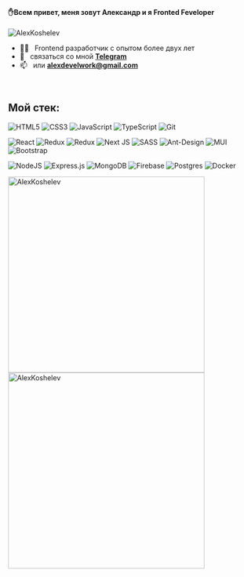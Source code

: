 # <h4 align="left">✋Всем привет, меня зовут Александр и я Fronted Feveloper</h4>

<div>
<span><img src="https://komarev.com/ghpvc/?username=AlexKoshelev&label=Profile%20views&color=0e75b6&style=flat" alt="AlexKoshelev" /></span>
</div>





- 🧑‍💻 &nbsp; Frontend разработчик с опытом более двух лет
- 💬 &nbsp; связаться со мной **[Telegram](https://t.me/AlexAlexandrow)**
- 📫 &nbsp; или **alexdevelwork@gmail.com**

<br>

<h2 align="left">Мой стек:</h2>

![HTML5](https://img.shields.io/badge/html5-%23E34F26.svg?style=for-the-badge&logo=html5&logoColor=white)
![CSS3](https://img.shields.io/badge/css3-%231572B6.svg?style=for-the-badge&logo=css3&logoColor=white)
![JavaScript](https://img.shields.io/badge/javascript-%23323330.svg?style=for-the-badge&logo=javascript&logoColor=%23F7DF1E)
![TypeScript](https://img.shields.io/badge/typescript-%23007ACC.svg?style=for-the-badge&logo=typescript&logoColor=white)
![Git](https://img.shields.io/badge/git-%23F05033.svg?style=for-the-badge&logo=git&logoColor=white)


 
 ![React](https://img.shields.io/badge/react-%2320232a.svg?style=for-the-badge&logo=react&logoColor=%2361DAFB)
 ![Redux](https://img.shields.io/badge/redux-%23593d88.svg?style=for-the-badge&logo=redux&logoColor=white)
 ![Redux](https://img.shields.io/badge/MobX-%23593d88.svg?style=for-the-badge&logo=redux&logoColor=white)
 ![Next JS](https://img.shields.io/badge/Next-black?style=for-the-badge&logo=next.js&logoColor=white)
 ![SASS](https://img.shields.io/badge/SASS-hotpink.svg?style=for-the-badge&logo=SASS&logoColor=white)
 ![Ant-Design](https://img.shields.io/badge/-AntDesign-%230170FE?style=for-the-badge&logo=ant-design&logoColor=white)
 ![MUI](https://img.shields.io/badge/MUI-%230081CB.svg?style=for-the-badge&logo=mui&logoColor=white)
 ![Bootstrap](https://img.shields.io/badge/bootstrap-%23563D7C.svg?style=for-the-badge&logo=bootstrap&logoColor=white)

![NodeJS](https://img.shields.io/badge/node.js-6DA55F?style=for-the-badge&logo=node.js&logoColor=white)
![Express.js](https://img.shields.io/badge/express.js-%23404d59.svg?style=for-the-badge&logo=express&logoColor=%2361DAFB)
![MongoDB](https://img.shields.io/badge/MongoDB-%234ea94b.svg?style=for-the-badge&logo=mongodb&logoColor=white)
![Firebase](https://img.shields.io/badge/Firebase-039BE5?style=for-the-badge&logo=Firebase&logoColor=white)
![Postgres](https://img.shields.io/badge/postgres-%23316192.svg?style=for-the-badge&logo=postgresql&logoColor=white)
![Docker](https://img.shields.io/badge/docker-%230db7ed.svg?style=for-the-badge&logo=docker&logoColor=white)

 <div>
 <img align="left" src="https://github-readme-stats.vercel.app/api/top-langs?username=AlexKoshelev&show_icons=true&locale=en&theme=shades-of-purple&layout=compact" alt="AlexKoshelev" align="center" width="400" height="400"/>

 <img src="https://github-readme-stats.vercel.app/api?username=AlexKoshelev&show_icons=true&locale=en&theme=shades-of-purple" alt="AlexKoshelev" align="center" width="400" height="400"/>
</div>

